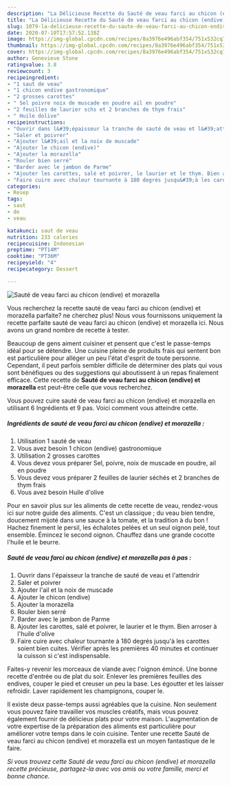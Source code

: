 ```yaml
---
description: "La Délicieuse Recette du Sauté de veau farci au chicon (endive) et morazella"
title: "La Délicieuse Recette du Sauté de veau farci au chicon (endive) et morazella"
slug: 1079-la-delicieuse-recette-du-saute-de-veau-farci-au-chicon-endive-et-morazella
date: 2020-07-10T17:57:52.138Z
image: https://img-global.cpcdn.com/recipes/8a3976e496abf354/751x532cq70/saute-de-veau-farci-au-chicon-endive-et-morazella-photo-principale-de-la-recette.jpg
thumbnail: https://img-global.cpcdn.com/recipes/8a3976e496abf354/751x532cq70/saute-de-veau-farci-au-chicon-endive-et-morazella-photo-principale-de-la-recette.jpg
cover: https://img-global.cpcdn.com/recipes/8a3976e496abf354/751x532cq70/saute-de-veau-farci-au-chicon-endive-et-morazella-photo-principale-de-la-recette.jpg
author: Genevieve Stone
ratingvalue: 3.8
reviewcount: 3
recipeingredient:
- "1 saut de veau"
- "1 chicon endive gastronomique"
- "2 grosses carottes"
- " Sel poivre noix de muscade en poudre ail en poudre"
- "2 feuilles de laurier schs et 2 branches de thym frais"
- " Huile dolive"
recipeinstructions:
- "Ouvrir dans l&#39;épaisseur la tranche de sauté de veau et l&#39;attendrir"
- "Saler et poivrer"
- "Ajouter l&#39;ail et la noix de muscade"
- "Ajouter le chicon (endive)"
- "Ajouter la morazella"
- "Rouler bien serré"
- "Barder avec le jambon de Parme"
- "Ajouter les carottes, salé et poivrer, le laurier et le thym. Bien arroser à l&#39;huile d&#39;olive"
- "Faire cuire avec chaleur tournante à 180 degrés jusqu&#39;à les carottes soient bien cuites. Vérifier après les premières 40 minutes et continuer la cuisson si c&#39;est indispensable."
categories:
- Resep
tags:
- saut
- de
- veau

katakunci: saut de veau 
nutrition: 233 calories
recipecuisine: Indonesian
preptime: "PT14M"
cooktime: "PT36M"
recipeyield: "4"
recipecategory: Dessert

---
```



![Sauté de veau farci au chicon (endive) et morazella](https://img-global.cpcdn.com/recipes/8a3976e496abf354/751x532cq70/saute-de-veau-farci-au-chicon-endive-et-morazella-photo-principale-de-la-recette.jpg)

Vous recherchez la recette sauté de veau farci au chicon (endive) et morazella parfaite? ne cherchez plus! Nous vous fournissons uniquement la recette parfaite sauté de veau farci au chicon (endive) et morazella ici. Nous avons un grand nombre de recette à tester.

Beaucoup de gens aiment cuisiner et pensent que c'est le passe-temps idéal pour se détendre. Une cuisine pleine de produits frais qui sentent bon est particulière pour alléger un peu l'état d'esprit de toute personne. Cependant, il peut parfois sembler difficile de déterminer des plats qui vous sont bénéfiques ou des suggestions qui aboutissent à un repas finalement efficace. Cette recette de <strong> Sauté de veau farci au chicon (endive) et morazella </strong> est peut-être celle que vous recherchez.

<!--inarticleads1-->

Vous pouvez cuire sauté de veau farci au chicon (endive) et morazella en utilisant 6 Ingrédients et 9 pas. Voici comment vous atteindre cette.

##### Ingrédients de sauté de veau farci au chicon (endive) et morazella :

1. Utilisation 1 sauté de veau
1. Vous avez besoin 1 chicon (endive) gastronomique
1. Utilisation 2 grosses carottes
1. Vous devez vous préparer  Sel, poivre, noix de muscade en poudre, ail en poudre
1. Vous devez vous préparer 2 feuilles de laurier séchés et 2 branches de thym frais
1. Vous avez besoin  Huile d&#39;olive


Pour en savoir plus sur les aliments de cette recette de veau, rendez-vous ici sur notre guide des aliments. C&#39;est un classique ; du veau bien tendre, doucement mijoté dans une sauce à la tomate, et la tradition à du bon ! Hachez finement le persil, les échalotes pelées et un seul oignon pelé, tout ensemble. Émincez le second oignon. Chauffez dans une grande cocotte l&#39;huile et le beurre. 

<!--inarticleads2-->

##### Sauté de veau farci au chicon (endive) et morazella pas à pas :

1. Ouvrir dans l&#39;épaisseur la tranche de sauté de veau et l&#39;attendrir
1. Saler et poivrer
1. Ajouter l&#39;ail et la noix de muscade
1. Ajouter le chicon (endive)
1. Ajouter la morazella
1. Rouler bien serré
1. Barder avec le jambon de Parme
1. Ajouter les carottes, salé et poivrer, le laurier et le thym. Bien arroser à l&#39;huile d&#39;olive
1. Faire cuire avec chaleur tournante à 180 degrés jusqu&#39;à les carottes soient bien cuites. Vérifier après les premières 40 minutes et continuer la cuisson si c&#39;est indispensable.


Faites-y revenir les morceaux de viande avec l&#39;oignon émincé. Une bonne recette d&#39;entrée ou de plat du soir. Enlever les premières feuilles des endives, couper le pied et creuser un peu la base. Les égoutter et les laisser refroidir. Laver rapidement les champignons, couper le. 

<!--inarticleads1-->

<p>
Il existe deux passe-temps aussi agréables que la cuisine. Non seulement vous pouvez faire travailler vos muscles créatifs, mais vous pouvez également fournir de délicieux plats pour votre maison. L'augmentation de votre expertise de la préparation des aliments est particulière pour améliorer votre temps dans le coin cuisine. Tenter une recette Sauté de veau farci au chicon (endive) et morazella est un moyen fantastique de le faire.
</p>

<p>
<i>Si vous trouvez cette Sauté de veau farci au chicon (endive) et morazella recette précieuse, partagez-la avec vos amis ou votre famille, merci et bonne chance.</i>
</p>
